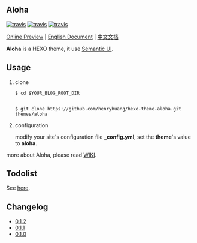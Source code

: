 ## Aloha

[![travis][travis-image]][travis-url]
[![travis][tag-image]][tag-url]
[![travis][release-image]][release-url]

[travis-image]: https://img.shields.io/travis/henryhuang/hexo-theme-aloha.svg?style=flat-square
[travis-url]: https://travis-ci.org/henryhuang/hexo-theme-aloha
[tag-image]: https://img.shields.io/github/tag/henryhuang/hexo-theme-aloha.svg?style=flat-square
[tag-url]: https://github.com/henryhuang/hexo-theme-aloha/tags
[release-image]: https://img.shields.io/github/release/henryhuang/hexo-theme-aloha.svg?style=flat-square
[release-url]: https://github.com/henryhuang/hexo-theme-aloha/releases/latest

[Online Preview](https://huangyijie.com) | [English Document](https://github.com/henryhuang/hexo-theme-aloha/wiki/en) | [中文文档](https://github.com/henryhuang/hexo-theme-aloha/wiki/zh_CN)

**Aloha** is a HEXO theme, it use [Semantic UI](http://semantic-ui.com/).

## Usage

1. clone 

	``` 
	$ cd $YOUR_BLOG_ROOT_DIR


	$ git clone https://github.com/henryhuang/hexo-theme-aloha.git themes/aloha
	```

2. configuration

	modify your site's configuration file **_config.yml**, set the **theme**'s value to **aloha**.
	
more about Aloha, please read [WIKI](https://github.com/henryhuang/hexo-theme-aloha/wiki).

## Todolist
    
See [here](https://github.com/henryhuang/hexo-theme-aloha/issues?q=is%3Aissue+is%3Aopen+label%3ATodolist).

## Changelog
- [0.1.2](https://github.com/henryhuang/hexo-theme-aloha/wiki/CHANGELOG_0.1.2)
- [0.1.1](https://github.com/henryhuang/hexo-theme-aloha/wiki/CHANGELOG_0.1.1)
- [0.1.0](https://github.com/henryhuang/hexo-theme-aloha/wiki/CHANGELOG_0.1.0)
